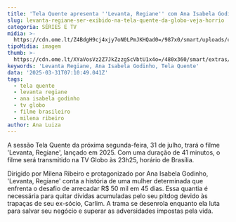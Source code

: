 ```yaml
---
title: 'Tela Quente apresenta ''Levanta, Regiane'' com Ana Isabela Godinho nesta segunda'
slug: levanta-regiane-ser-exibido-na-tela-quente-da-globo-veja-horrio
categoria: SÉRIES E TV
midia: >-
  https://cdn.ome.lt/Z4BdgH9cj4xjy7oN0LPmJKHQad0=/987x0/smart/uploads/conteudo/fotos/telaquente_llcLZ0K.jpg
tipoMidia: imagem
thumb: >-
  https://cdn.ome.lt/XYaVosVz2Z7JkZzzgScVbtU1x4o=/480x360/smart/extras/conteudos/telaquente_7MSALwW.jpg
keywords: 'Levanta Regiane, Ana Isabela Godinho, Tela Quente'
data: '2025-03-31T07:10:49.041Z'
tags:
  - tela quente
  - levanta regiane
  - ana isabela godinho
  - tv globo
  - filme brasileiro
  - milena ribeiro
author: Ana Luiza
---
```


A sessão Tela Quente da próxima segunda-feira, 31 de julho, trará o filme 'Levanta, Regiane', lançado em 2025. Com uma duração de 41 minutos, o filme será transmitido na TV Globo às 23h25, horário de Brasília.

Dirigido por Milena Ribeiro e protagonizado por Ana Isabela Godinho, 'Levanta, Regiane' conta a história de uma mulher determinada que enfrenta o desafio de arrecadar R$ 50 mil em 45 dias. Essa quantia é necessária para quitar dívidas acumuladas pelo seu pitdog devido às trapaças de seu ex-sócio, Carlim. A trama se desenrola enquanto ela luta para salvar seu negócio e superar as adversidades impostas pela vida.
